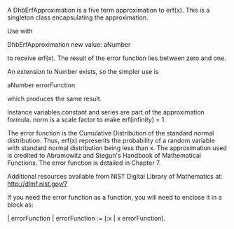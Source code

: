 A DhbErfApproximation is a five term approximation to erf(x). This is a singleton class encapsulating the approximation. 

Use with 

DhbErfApproximation new value: aNumber

to receive erf(x). The result of the error function lies between zero and one.

An extension to Number exists, so the simpler use is

aNumber errorFunction 

which produces the same result.

Instance variables constant and series are part of the approximation formula. norm is a scale factor to make erf(infinity) = 1.

The error function is the Cumulative Distribution of the standard normal distribution. Thus, erf(x) represents the probability of a random variable with standard normal distribution being less than x. The approximation used is credited to Abramowitz and Stegun's Handbook of Mathematical Functions. The error function is detailed in Chapter 7.

Additional resources available from NIST Digital Library of Mathematics at:
http://dlmf.nist.gov/7

If you need the error function as a function, you will need to enclose it in a block as:

| errorFunction |
errorFunction := [:x | x errorFunction].